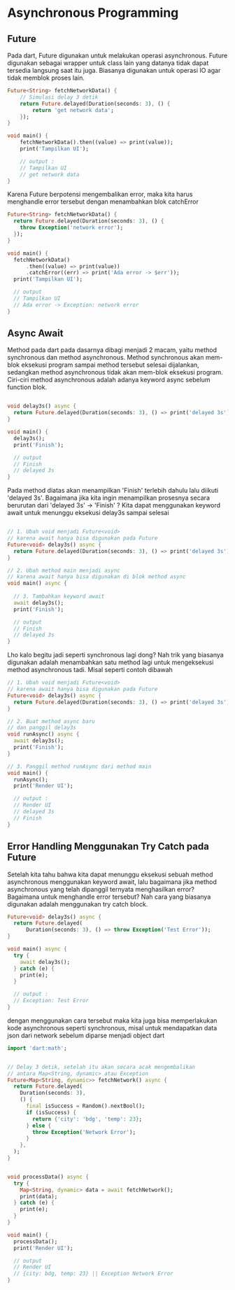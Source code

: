 # Asynchronous Programming

## Future
Pada dart, Future digunakan untuk melakukan operasi asynchronous. Future digunakan sebagai wrapper untuk class lain yang datanya tidak dapat tersedia langsung saat itu juga. Biasanya digunakan untuk operasi IO agar tidak memblok proses lain.
```dart
Future<String> fetchNetworkData() {
    // Simulasi delay 3 detik
    return Future.delayed(Duration(seconds: 3), () {
        return 'get network data';
    });
}

void main() {
    fetchNetworkData().then((value) => print(value));
    print('Tampilkan UI');

    // output :
    // Tampilkan UI
    // get network data
}
```
Karena Future berpotensi mengembalikan error, maka kita harus menghandle error tersebut dengan menambahkan blok catchError

```dart
Future<String> fetchNetworkData() {
  return Future.delayed(Duration(seconds: 3), () {
    throw Exception('network error');
  });
}

void main() {
  fetchNetworkData()
      .then((value) => print(value))
      .catchError((err) => print('Ada error -> $err'));
  print('Tampilkan UI');

  // output
  // Tampilkan UI
  // Ada error -> Exception: network error
}

```

## Async Await
Method pada dart pada dasarnya dibagi menjadi 2 macam, yaitu method synchronous dan method asynchronous. Method synchronous akan mem-blok eksekusi program sampai method tersebut selesai dijalankan, sedangkan method asynchronous tidak akan mem-blok eksekusi program. Ciri-ciri method asynchronous adalah adanya keyword async sebelum function blok.

```dart

void delay3s() async {
  return Future.delayed(Duration(seconds: 3), () => print('delayed 3s'));
}

void main() {
  delay3s();
  print('Finish');

  // output
  // Finish
  // delayed 3s
}

```
Pada method diatas akan menampilkan 'Finish' terlebih dahulu lalu diikuti 'delayed 3s'. Bagaimana jika kita ingin menampilkan prosesnya secara berurutan dari 'delayed 3s' -> 'Finish' ? Kita dapat menggunakan keyword await untuk menunggu eksekusi delay3s sampai selesai

```dart

// 1. Ubah void menjadi Future<void>
// karena await hanya bisa digunakan pada Future
Future<void> delay3s() async {
  return Future.delayed(Duration(seconds: 3), () => print('delayed 3s'));
}

// 2. Ubah method main menjadi async
// karena await hanya bisa digunakan di blok method async
void main() async {
  
  // 3. Tambahkan keyword await
  await delay3s();
  print('Finish');

  // output
  // Finish
  // delayed 3s
}
```

Lho kalo begitu jadi seperti synchronous lagi dong? Nah trik yang biasanya digunakan adalah menambahkan satu method lagi untuk mengeksekusi method asynchronous tadi. Misal seperti contoh dibawah

```dart
// 1. Ubah void menjadi Future<void>
// karena await hanya bisa digunakan pada Future
Future<void> delay3s() async {
  return Future.delayed(Duration(seconds: 3), () => print('delayed 3s'));
}

// 2. Buat method async baru
// dan panggil delay3s
void runAsync() async {
  await delay3s();
  print('Finish');
}

// 3. Panggil method runAsync dari method main
void main() {
  runAsync();
  print('Render UI');

  // output :
  // Render UI
  // delayed 3s
  // Finish
}

```

## Error Handling Menggunakan Try Catch pada Future
Setelah kita tahu bahwa kita dapat menunggu eksekusi sebuah method asynchronous menggunakan keyword await, lalu bagaimana jika method asynchronous yang telah dipanggil ternyata menghasilkan error? Bagaimana untuk menghandle error tersebut? Nah cara yang biasanya digunakan adalah menggunakan try catch block.
```dart
Future<void> delay3s() async {
  return Future.delayed(
      Duration(seconds: 3), () => throw Exception('Test Error'));
}

void main() async {
  try {
    await delay3s();
  } catch (e) {
    print(e);
  }

  // output :
  // Exception: Test Error
}

```

dengan menggunakan cara tersebut maka kita juga bisa memperlakukan kode asynchronous seperti synchronous, misal untuk mendapatkan data json dari network sebelum diparse menjadi object dart
```dart
import 'dart:math';


// Delay 3 detik, setelah itu akan secara acak mengembalikan
// antara Map<String, dynamic> atau Exception
Future<Map<String, dynamic>> fetchNetwork() async {
  return Future.delayed(
    Duration(seconds: 3),
    () {
      final isSuccess = Random().nextBool();
      if (isSuccess) {
        return {'city': 'bdg', 'temp': 23};
      } else {
        throw Exception('Network Error');
      }
    },
  );
}


void processData() async {
  try {
    Map<String, dynamic> data = await fetchNetwork();
    print(data);
  } catch (e) {
    print(e);
  }
}

void main() {
  processData();
  print('Render UI');

  // output
  // Render UI
  // {city: bdg, temp: 23} || Exception Network Error
}

```